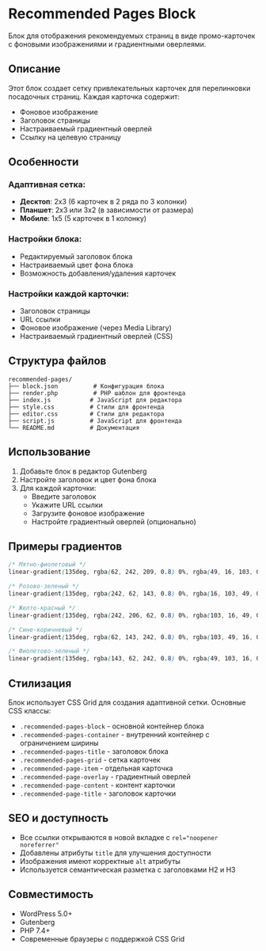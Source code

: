 # Recommended Pages Block

Блок для отображения рекомендуемых страниц в виде промо-карточек с фоновыми изображениями и градиентными оверлеями.

## Описание

Этот блок создает сетку привлекательных карточек для перелинковки посадочных страниц. Каждая карточка содержит:
- Фоновое изображение
- Заголовок страницы
- Настраиваемый градиентный оверлей
- Ссылку на целевую страницу

## Особенности

### Адаптивная сетка:
- **Десктоп**: 2x3 (6 карточек в 2 ряда по 3 колонки)
- **Планшет**: 2x3 или 3x2 (в зависимости от размера)
- **Мобиле**: 1x5 (5 карточек в 1 колонку)

### Настройки блока:
- Редактируемый заголовок блока
- Настраиваемый цвет фона блока
- Возможность добавления/удаления карточек

### Настройки каждой карточки:
- Заголовок страницы
- URL ссылки
- Фоновое изображение (через Media Library)
- Настраиваемый градиентный оверлей (CSS)

## Структура файлов

```
recommended-pages/
├── block.json          # Конфигурация блока
├── render.php          # PHP шаблон для фронтенда
├── index.js           # JavaScript для редактора
├── style.css          # Стили для фронтенда
├── editor.css         # Стили для редактора
├── script.js          # JavaScript для фронтенда
└── README.md          # Документация
```

## Использование

1. Добавьте блок в редактор Gutenberg
2. Настройте заголовок и цвет фона блока
3. Для каждой карточки:
   - Введите заголовок
   - Укажите URL ссылки
   - Загрузите фоновое изображение
   - Настройте градиентный оверлей (опционально)

## Примеры градиентов

```css
/* Мятно-фиолетовый */
linear-gradient(135deg, rgba(62, 242, 209, 0.8) 0%, rgba(49, 16, 103, 0.8) 100%)

/* Розово-зеленый */
linear-gradient(135deg, rgba(242, 62, 143, 0.8) 0%, rgba(16, 103, 49, 0.8) 100%)

/* Желто-красный */
linear-gradient(135deg, rgba(242, 206, 62, 0.8) 0%, rgba(103, 16, 49, 0.8) 100%)

/* Сине-коричневый */
linear-gradient(135deg, rgba(62, 143, 242, 0.8) 0%, rgba(103, 49, 16, 0.8) 100%)

/* Фиолетово-зеленый */
linear-gradient(135deg, rgba(143, 62, 242, 0.8) 0%, rgba(49, 103, 16, 0.8) 100%)
```

## Стилизация

Блок использует CSS Grid для создания адаптивной сетки. Основные CSS классы:

- `.recommended-pages-block` - основной контейнер блока
- `.recommended-pages-container` - внутренний контейнер с ограничением ширины
- `.recommended-pages-title` - заголовок блока
- `.recommended-pages-grid` - сетка карточек
- `.recommended-page-item` - отдельная карточка
- `.recommended-page-overlay` - градиентный оверлей
- `.recommended-page-content` - контент карточки
- `.recommended-page-title` - заголовок карточки

## SEO и доступность

- Все ссылки открываются в новой вкладке с `rel="noopener noreferrer"`
- Добавлены атрибуты `title` для улучшения доступности
- Изображения имеют корректные `alt` атрибуты
- Используется семантическая разметка с заголовками H2 и H3

## Совместимость

- WordPress 5.0+
- Gutenberg
- PHP 7.4+
- Современные браузеры с поддержкой CSS Grid
